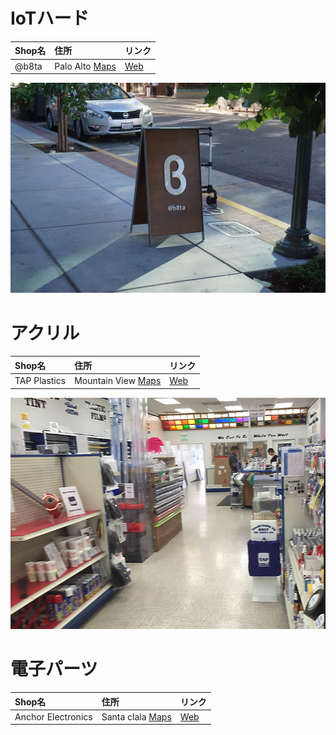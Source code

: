 # IoTハード

|Shop名|住所|リンク|
|:--|:--|:--|
|@b8ta| Palo Alto [Maps](https://www.google.com/maps/place/b8ta/@37.4454992,-122.1609719,18.44z/data=!4m5!3m4!1s0x808fbb39be276ab1:0x926cc505c5dc57cc!8m2!3d37.445603!4d-122.1613691?shorturl=1) |[Web](https://b8ta.com/)|

![](/img/beta.png)

# アクリル

|Shop名|住所|リンク|
|:--|:--|:--|
|TAP Plastics| Mountain View [Maps](https://www.google.co.jp/maps/place/TAP+Plastics/@37.3923778,-122.0822769,17z/data=!3m1!4b1!4m5!3m4!1s0x808fb73388e59fdb:0x33ee7e930c097d5a!8m2!3d37.3923736!4d-122.0800829) |[Web](https://www.tapplastics.com/about/locations/detail/mountain_view_ca)|

![](/img/tap.png)

# 電子パーツ

|Shop名|住所|リンク|
|:--|:--|:--|
|Anchor Electronics| Santa clala [Maps](https://www.google.co.jp/maps/place/Anchor+Electronics/@37.3693578,-121.9630359,17z/data=!3m1!4b1!4m5!3m4!1s0x808fca25ba26dfd5:0xc0ca43e28395709a!8m2!3d37.3693536!4d-121.9608419) |[Web](http://anchor-electronics.com/)|



